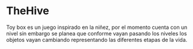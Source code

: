 # TheHive
Toy box es un juego inspirado en la niñez, por el momento cuenta con un nivel sin embargo se planea que conforme vayan pasando los niveles los objetos vayan cambiando representando las diferentes etapas de la vida.
